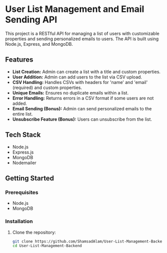 # User List Management and Email Sending API

This project is a RESTful API for managing a list of users with customizable properties and sending personalized emails to users. The API is built using Node.js, Express, and MongoDB.

## Features

- **List Creation:** Admin can create a list with a title and custom properties.
- **User Addition:** Admin can add users to the list via CSV upload.
- **CSV Handling:** Handles CSVs with headers for 'name' and 'email' (required) and custom properties.
- **Unique Emails:** Ensures no duplicate emails within a list.
- **Error Handling:** Returns errors in a CSV format if some users are not added.
- **Email Sending (Bonus):** Admin can send personalized emails to the entire list.
- **Unsubscribe Feature (Bonus):** Users can unsubscribe from the list.

## Tech Stack

- Node.js
- Express.js
- MongoDB
- Nodemailer

## Getting Started

### Prerequisites

- Node.js
- MongoDB

### Installation

1. Clone the repository:
   ```bash
   git clone https://github.com/ShamsadAlam/User-List-Management-Backend.git
   cd User-List-Management-Backend

